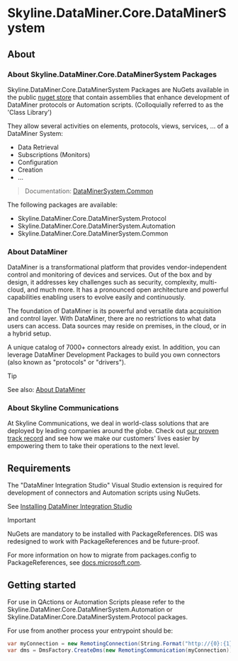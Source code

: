 # Skyline.DataMiner.Core.DataMinerSystem

## About

### About Skyline.DataMiner.Core.DataMinerSystem Packages

Skyline.DataMiner.Core.DataMinerSystem Packages are NuGets available in the public [nuget store](https://www.nuget.org/) that contain assemblies that enhance development of DataMiner protocols or Automation scripts.
(Colloquially referred to as the 'Class Library')

They allow several activities on elements, protocols, views, services, ... of a DataMiner System:

- Data Retrieval
- Subscriptions (Monitors)
- Configuration
- Creation
- ...

> Documentation: [DataMinerSystem.Common](https://docs.dataminer.services/develop/api/types/Skyline.DataMiner.Library.Common.html)

The following packages are available:

- Skyline.DataMiner.Core.DataMinerSystem.Protocol
- Skyline.DataMiner.Core.DataMinerSystem.Automation
- Skyline.DataMiner.Core.DataMinerSystem.Common

### About DataMiner

DataMiner is a transformational platform that provides vendor-independent control and monitoring of devices and services. Out of the box and by design, it addresses key challenges such as security, complexity, multi-cloud, and much more. It has a pronounced open architecture and powerful capabilities enabling users to evolve easily and continuously.

The foundation of DataMiner is its powerful and versatile data acquisition and control layer. With DataMiner, there are no restrictions to what data users can access. Data sources may reside on premises, in the cloud, or in a hybrid setup.

A unique catalog of 7000+ connectors already exist. In addition, you can leverage DataMiner Development Packages to build you own connectors (also known as "protocols" or "drivers").

> [!TIP]
> See also: [About DataMiner](https://aka.dataminer.services/about-dataminer)

### About Skyline Communications

At Skyline Communications, we deal in world-class solutions that are deployed by leading companies around the globe. Check out [our proven track record](https://aka.dataminer.services/about-skyline) and see how we make our customers' lives easier by empowering them to take their operations to the next level.

## Requirements

The "DataMiner Integration Studio" Visual Studio extension is required for development of connectors and Automation scripts using NuGets.

See [Installing DataMiner Integration Studio](https://aka.dataminer.services/DisInstallation)

> [!IMPORTANT]
> NuGets are mandatory to be installed with PackageReferences. DIS was redesigned to work with PackageReferences and be future-proof. 
>
> For more information on how to migrate from packages.config to PackageReferences, see [docs.microsoft.com](https://docs.microsoft.com/en-us/nuget/consume-packages/migrate-packages-config-to-package-reference).

## Getting started

For use in QActions or Automation Scripts please refer to the Skyline.DataMiner.Core.DataMinerSystem.Automation or Skyline.DataMiner.Core.DataMinerSystem.Protocol packages.

For use from another process your entrypoint should be:

```cs
var myConnection = new RemotingConnection(String.Format("http://{0}:{1}/SLNetService", Settings.IPAddress, Settings.Port));
var dms = DmsFactory.CreateDms(new RemotingCommunication(myConnection));
```
